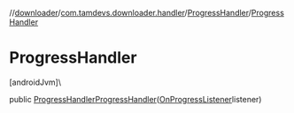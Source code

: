 //[downloader](../../../index.md)/[com.tamdevs.downloader.handler](../index.md)/[ProgressHandler](index.md)/[ProgressHandler](-progress-handler.md)

# ProgressHandler

[androidJvm]\

public [ProgressHandler](index.md)[ProgressHandler](-progress-handler.md)([OnProgressListener](../../com.tamdevs.downloader/-on-progress-listener/index.md)listener)

